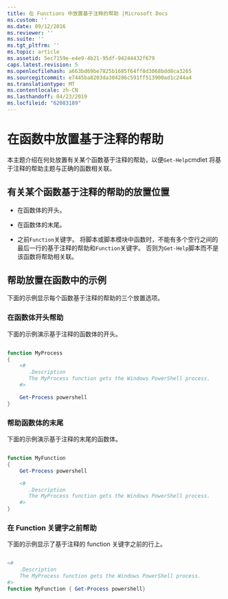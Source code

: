 ```yaml
---
title: 在 Functions 中放置基于注释的帮助 |Microsoft Docs
ms.custom: ''
ms.date: 09/12/2016
ms.reviewer: ''
ms.suite: ''
ms.tgt_pltfrm: ''
ms.topic: article
ms.assetid: 5ec7159e-e4e9-4b21-95df-94244432f679
caps.latest.revision: 5
ms.openlocfilehash: a663bd69be7825b1685f64ff8d3068bdd8ca3265
ms.sourcegitcommit: e7445ba8203da304286c591ff513900ad1c244a4
ms.translationtype: MT
ms.contentlocale: zh-CN
ms.lasthandoff: 04/23/2019
ms.locfileid: "62083189"
---
```

# <a name="placing-comment-based-help-in-functions"></a>在函数中放置基于注释的帮助

本主题介绍在何处放置有关某个函数基于注释的帮助，以便`Get-Help`cmdlet 将基于注释的帮助主题与正确的函数相关联。

## <a name="where-to-place-comment-based-help-for-a-function"></a>有关某个函数基于注释的帮助的放置位置

- 在函数体的开头。

- 在函数体的末尾。

- 之前`Function`关键字。 将脚本或脚本模块中函数时，不能有多个空行之间的最后一行的基于注释的帮助和`Function`关键字。 否则为`Get-Help`脚本而不是该函数将帮助相关联。

## <a name="examples-of-help-placement-in-a-function"></a>帮助放置在函数中的示例

 下面的示例显示每个函数基于注释的帮助的三个放置选项。

### <a name="help-at-the-beginning-of-a-function-body"></a>在函数体开头帮助

 下面的示例演示基于注释的函数体的开头。

```powershell

function MyProcess
{
    <#
       .Description
       The MyProcess function gets the Windows PowerShell process.
    #>

    Get-Process powershell
}

```

### <a name="help-at-the-end-of-a-function-body"></a>帮助函数体的末尾

 下面的示例演示基于注释的末尾的函数体。

```powershell

function MyFunction
{
    Get-Process powershell

    <#
       .Description
       The MyProcess function gets the Windows PowerShell process.
    #>
}

```

### <a name="help-before-the-function-keyword"></a>在 Function 关键字之前帮助

 下面的示例显示了基于注释的 function 关键字之前的行上。

```powershell

<#
    .Description
    The MyProcess function gets the Windows PowerShell process.
#>
function MyFunction { Get-Process powershell}

```
